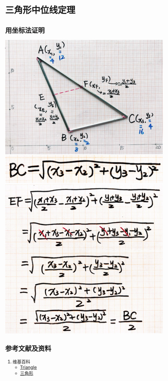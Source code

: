 ﻿# 三角形中位线定理

## 用坐标法证明

![](/images/线性代数/用坐标法验证向量的运算法则/三角形中位线定理/1a1.jpg)
![](/images/线性代数/用坐标法验证向量的运算法则/三角形中位线定理/2a1.jpg)
![](/images/线性代数/用坐标法验证向量的运算法则/三角形中位线定理/2a2.jpg)

## 参考文献及资料

1. 维基百科
	- [Triangle](https://en.wikipedia.org/wiki/Triangle) 
	- [三角形](https://zh.wikipedia.org/wiki/%E4%B8%89%E8%A7%92%E5%BD%A2) 

